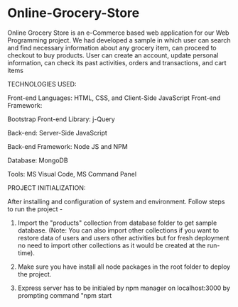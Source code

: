 # Online-Grocery-Store

Online Grocery Store is an e-Commerce based web application for our Web
Programming project. We had developed a sample in which user can search and find
necessary information about any grocery item, can proceed to checkout to buy products.
User can create an account, update personal information, can check its past activities,
orders and transactions, and cart items

TECHNOLOGIES USED:

Front-end Languages: HTML, CSS, and Client-Side JavaScript Front-end Framework:

Bootstrap Front-end Library: j-Query

Back-end: Server-Side JavaScript

Back-end Framework: Node JS and NPM

Database: MongoDB

Tools: MS Visual Code, MS Command Panel


PROJECT INITIALIZATION:

After installing and configuration of system and environment. Follow steps to run the
project -

1. Import the "products" collection from database folder to get sample database.
(Note: You can also import other collections if you want to restore data of users and
users other activities but for fresh deployment no need to import other collections as
it would be created at the run-time).

2. Make sure you have install all node packages in the root folder to deploy the
project.

3. Express server has to be initialed by npm manager on localhost:3000 by
prompting command "npm start
